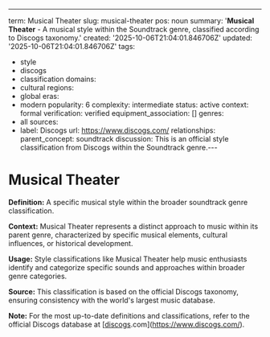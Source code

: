 ---
term: Musical Theater
slug: musical-theater
pos: noun
summary: '**Musical Theater** - A musical style within the Soundtrack genre, classified
  according to Discogs taxonomy.'
created: '2025-10-06T21:04:01.846706Z'
updated: '2025-10-06T21:04:01.846706Z'
tags:
- style
- discogs
- classification
domains:
- cultural
regions:
- global
eras:
- modern
popularity: 6
complexity: intermediate
status: active
context: formal
verification: verified
equipment_association: []
genres:
- all
sources:
- label: Discogs
  url: https://www.discogs.com/
relationships:
  parent_concept: soundtrack
discussion: This is an official style classification from Discogs within the Soundtrack
  genre.---

# Musical Theater

**Definition:** A specific musical style within the broader soundtrack genre classification.

**Context:** Musical Theater represents a distinct approach to music within its parent genre, characterized by specific musical elements, cultural influences, or historical development.

**Usage:** Style classifications like Musical Theater help music enthusiasts identify and categorize specific sounds and approaches within broader genre categories.

**Source:** This classification is based on the official Discogs taxonomy, ensuring consistency with the world's largest music database.

**Note:** For the most up-to-date definitions and classifications, refer to the official Discogs database at [[discogs](../d/discogs.md).com](https://www.discogs.com/).